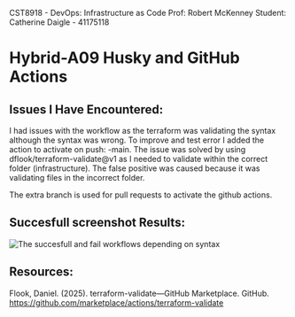 CST8918 - DevOps: Infrastructure as Code
Prof: Robert McKenney
Student: Catherine Daigle - 41175118

# Hybrid-A09 Husky and GitHub Actions


## Issues I Have Encountered:
I had issues with the workflow as the terraform was validating the syntax although the syntax was wrong.  To improve and test error I added the action to activate on push: -main.  The issue was solved by using dflook/terraform-validate@v1 as I needed to validate within the correct folder (infrastructure).  The false positive was caused because it was validating files in the incorrect folder.

The extra branch is used for pull requests to activate the github actions.

## Succesfull screenshot Results:
![The succesfull and fail workflows depending on syntax](<Screenshot 2025-03-07 at 5.23.42 PM.png>)

## Resources:
Flook, Daniel. (2025). terraform-validate—GitHub Marketplace. GitHub. https://github.com/marketplace/actions/terraform-validate

